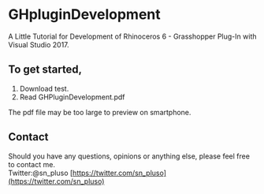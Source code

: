 # GHpluginDevelopment
A Little Tutorial for Development of Rhinoceros 6 - Grasshopper Plug-In with Visual Studio 2017.

## To get started,
1. Download test.  
2. Read GHPluginDevelopment.pdf  
  
The pdf file may be too large to preview on smartphone.

## Contact
Should you have any questions, opinions or anything else, please feel free to contact me.   
Twitter:@sn_pluso 
[https://twitter.com/sn_pluso](https://twitter.com/sn_pluso)
